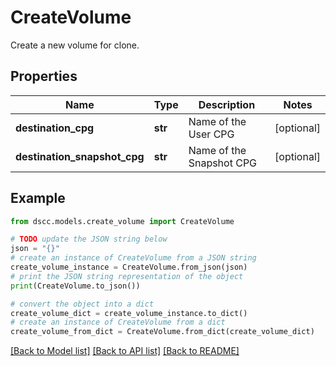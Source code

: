# CreateVolume

Create a new volume for clone.

## Properties

Name | Type | Description | Notes
------------ | ------------- | ------------- | -------------
**destination_cpg** | **str** | Name of the User CPG | [optional] 
**destination_snapshot_cpg** | **str** | Name of the Snapshot CPG | [optional] 

## Example

```python
from dscc.models.create_volume import CreateVolume

# TODO update the JSON string below
json = "{}"
# create an instance of CreateVolume from a JSON string
create_volume_instance = CreateVolume.from_json(json)
# print the JSON string representation of the object
print(CreateVolume.to_json())

# convert the object into a dict
create_volume_dict = create_volume_instance.to_dict()
# create an instance of CreateVolume from a dict
create_volume_from_dict = CreateVolume.from_dict(create_volume_dict)
```
[[Back to Model list]](../README.md#documentation-for-models) [[Back to API list]](../README.md#documentation-for-api-endpoints) [[Back to README]](../README.md)


